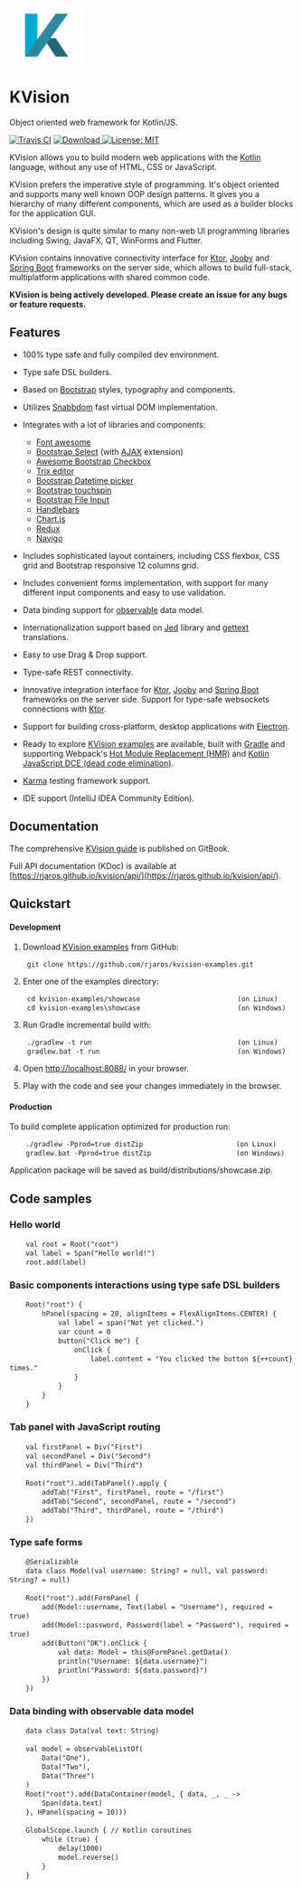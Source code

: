 ![KVision Logo](graphics/kvision-logo.png?raw=true "KVision")
# KVision

Object oriented web framework for Kotlin/JS.

[![Travis CI](https://travis-ci.com/rjaros/kvision.svg?branch=master)](https://travis-ci.com/rjaros/kvision)
[![Download](https://api.bintray.com/packages/rjaros/kotlin/kvision/images/download.svg) ](https://bintray.com/rjaros/kotlin/kvision/_latestVersion)
[![License: MIT](https://img.shields.io/badge/License-MIT-yellow.svg)](https://opensource.org/licenses/MIT)

KVision allows you to build modern web applications with the [Kotlin](https://kotlinlang.org) language, 
without any use of HTML, CSS or JavaScript.

KVision prefers the imperative style of programming. It's object oriented and supports many well known OOP design patterns. It gives you a hierarchy of many different components, 
which are used as a builder blocks for the application GUI.

KVision's design is quite similar to many non-web UI programming libraries including Swing, JavaFX, QT, WinForms and Flutter.

KVision contains innovative connectivity interface for [Ktor](https://ktor.io/), [Jooby](https://jooby.org) and [Spring Boot](https://spring.io/projects/spring-boot) frameworks on the server side, which
allows to build full-stack, multiplatform applications with shared common code.

**KVision is being actively developed. Please create an issue for any bugs or feature requests.**

## Features

- 100% type safe and fully compiled dev environment.
- Type safe DSL builders.
- Based on [Bootstrap](https://getbootstrap.com/) styles, typography and components.
- Utilizes [Snabbdom](https://github.com/snabbdom/snabbdom) fast virtual DOM implementation.
- Integrates with a lot of libraries and components:
    - [Font awesome](https://fontawesome.com/)
    - [Bootstrap Select](https://github.com/silviomoreto/bootstrap-select) (with [AJAX](https://github.com/truckingsim/Ajax-Bootstrap-Select) extension)
    - [Awesome Bootstrap Checkbox](https://github.com/flatlogic/awesome-bootstrap-checkbox)
    - [Trix editor](https://trix-editor.org/)
    - [Bootstrap Datetime picker](https://github.com/smalot/bootstrap-datetimepicker)
    - [Bootstrap touchspin](https://github.com/istvan-ujjmeszaros/bootstrap-touchspin)
    - [Bootstrap File Input](http://plugins.krajee.com/file-input)
    - [Handlebars](http://handlebarsjs.com/)
    - [Chart.js](https://www.chartjs.org/)
    - [Redux](https://redux.js.org/)
    - [Navigo](https://github.com/krasimir/navigo)
 
- Includes sophisticated layout containers, including CSS flexbox, CSS grid and Bootstrap responsive 12 columns grid.
- Includes convenient forms implementation, with support for many different input components and easy to use validation.
- Data binding support for [observable](https://github.com/rjaros/kotlin-observable-js) data model.
- Internationalization support based on [Jed](http://messageformat.github.io/Jed/) library and [gettext](https://www.gnu.org/software/gettext/) translations. 
- Easy to use Drag & Drop support.
- Type-safe REST connectivity.
- Innovative integration interface for [Ktor](https://ktor.io), [Jooby](https://jooby.org) and [Spring Boot](https://spring.io/projects/spring-boot) frameworks on the server side. 
Support for type-safe websockets connections with [Ktor](https://ktor.io).
- Support for building cross-platform, desktop applications with [Electron](https://electronjs.org).
- Ready to explore [KVision examples](https://github.com/rjaros/kvision-examples) are available,
built with [Gradle](https://gradle.org/) and supporting Webpack's [Hot Module Replacement (HMR)](https://webpack.js.org/concepts/hot-module-replacement/) and
[Kotlin JavaScript DCE (dead code elimination)](https://kotlinlang.org/docs/reference/javascript-dce.html).
- [Karma](https://karma-runner.github.io/) testing framework support.
- IDE support (IntelliJ IDEA Community Edition).

## Documentation

The comprehensive [KVision guide](https://kvision.gitbook.io/kvision-guide/) is published on GitBook. 

Full API documentation (KDoc) is available at [https://rjaros.github.io/kvision/api/](https://rjaros.github.io/kvision/api/).


## Quickstart

#### Development

1. Download [KVision examples](https://github.com/rjaros/kvision-examples) from GitHub:

        git clone https://github.com/rjaros/kvision-examples.git
        
2. Enter one of the examples directory:

        cd kvision-examples/showcase                        (on Linux)
        cd kvision-examples\showcase                        (on Windows)

3. Run Gradle incremental build with:

        ./gradlew -t run                                    (on Linux)
        gradlew.bat -t run                                  (on Windows)
        
4. Open [http://localhost:8088/](http://localhost:8088/) in your browser.

5. Play with the code and see your changes immediately in the browser.

#### Production

To build complete application optimized for production run:

        ./gradlew -Pprod=true distZip                       (on Linux)
        gradlew.bat -Pprod=true distZip                     (on Windows)
        
Application package will be saved as build/distributions/showcase.zip.

## Code samples

### Hello world

        val root = Root("root")
        val label = Span("Hello world!")
        root.add(label)

### Basic components interactions using type safe DSL builders

        Root("root") {
            hPanel(spacing = 20, alignItems = FlexAlignItems.CENTER) {
                val label = span("Not yet clicked.")
                var count = 0
                button("Click me") {
                    onClick {
                        label.content = "You clicked the button ${++count} times."
                    }
                }
            }
        }

### Tab panel with JavaScript routing

        val firstPanel = Div("First")
        val secondPanel = Div("Second")
        val thirdPanel = Div("Third")

        Root("root").add(TabPanel().apply {
            addTab("First", firstPanel, route = "/first")
            addTab("Second", secondPanel, route = "/second")
            addTab("Third", thirdPanel, route = "/third")
        })

### Type safe forms

        @Serializable
        data class Model(val username: String? = null, val password: String? = null)

        Root("root").add(FormPanel {
            add(Model::username, Text(label = "Username"), required = true)
            add(Model::password, Password(label = "Password"), required = true)
            add(Button("OK").onClick {
                val data: Model = this@FormPanel.getData()
                println("Username: ${data.username}")
                println("Password: ${data.password}")
            })
        })
        
### Data binding with observable data model

        data class Data(val text: String)
        
        val model = observableListOf(
            Data("One"),
            Data("Two"),
            Data("Three")
        )
        Root("root").add(DataContainer(model, { data, _, _ ->
            Span(data.text)
        }, HPanel(spacing = 10)))

        GlobalScope.launch { // Kotlin coroutines
            while (true) {
                delay(1000)
                model.reverse()
            }
        }

